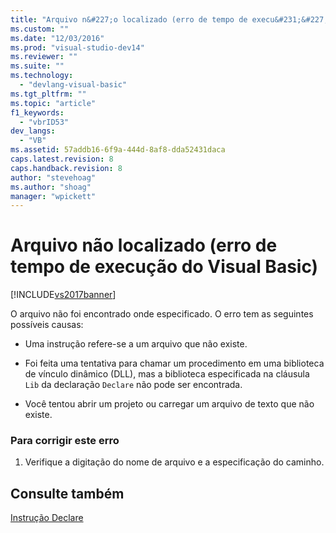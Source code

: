 ```yaml
---
title: "Arquivo n&#227;o localizado (erro de tempo de execu&#231;&#227;o do Visual Basic) | Microsoft Docs"
ms.custom: ""
ms.date: "12/03/2016"
ms.prod: "visual-studio-dev14"
ms.reviewer: ""
ms.suite: ""
ms.technology: 
  - "devlang-visual-basic"
ms.tgt_pltfrm: ""
ms.topic: "article"
f1_keywords: 
  - "vbrID53"
dev_langs: 
  - "VB"
ms.assetid: 57addb16-6f9a-444d-8af8-dda52431daca
caps.latest.revision: 8
caps.handback.revision: 8
author: "stevehoag"
ms.author: "shoag"
manager: "wpickett"
---
```

# Arquivo n&#227;o localizado (erro de tempo de execu&#231;&#227;o do Visual Basic)
[!INCLUDE[vs2017banner](../../../csharp/includes/vs2017banner.md)]

O arquivo não foi encontrado onde especificado.  O erro tem as seguintes possíveis causas:  
  
-   Uma instrução refere\-se a um arquivo que não existe.  
  
-   Foi feita uma tentativa para chamar um procedimento em uma biblioteca de vínculo dinâmico \(DLL\), mas a biblioteca especificada na cláusula `Lib` da declaração `Declare` não pode ser encontrada.  
  
-   Você tentou abrir um projeto ou carregar um arquivo de texto que não existe.  
  
### Para corrigir este erro  
  
1.  Verifique a digitação do nome de arquivo e a especificação do caminho.  
  
## Consulte também  
 [Instrução Declare](../../../visual-basic/language-reference/statements/declare-statement.md)
